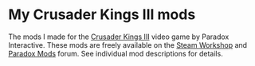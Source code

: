# My Crusader Kings III mods
The mods I made for the [Crusader Kings III](https://en.wikipedia.org/wiki/Crusader_Kings_III) video game by Paradox Interactive. These mods are freely available on the [Steam Workshop](https://steamcommunity.com/workshop/filedetails/?id=2377759604) and [Paradox Mods](https://mods.paradoxplaza.com/games/ck3) forum. See individual mod descriptions for details.
